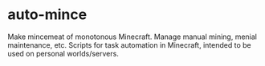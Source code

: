 # auto-mince
Make mincemeat of monotonous Minecraft. Manage manual mining, menial maintenance, etc. 
Scripts for task automation in Minecraft, intended to be used on personal worlds/servers.
